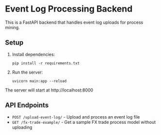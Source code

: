 
# Event Log Processing Backend

This is a FastAPI backend that handles event log uploads for process mining.

## Setup

1. Install dependencies:
   ```
   pip install -r requirements.txt
   ```

2. Run the server:
   ```
   uvicorn main:app --reload
   ```

The server will start at http://localhost:8000

## API Endpoints

- `POST /upload-event-log/` - Upload and process an event log file
- `GET /fx-trade-example/` - Get a sample FX trade process model without uploading
